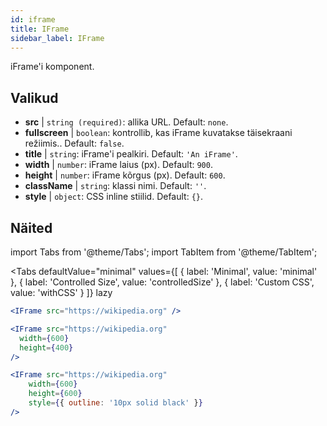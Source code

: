 ```yaml
---
id: iframe 
title: IFrame
sidebar_label: IFrame
---
```


iFrame'i komponent.

## Valikud

* __src__ | `string (required)`: allika URL. Default: `none`.
* __fullscreen__ | `boolean`: kontrollib, kas iFrame kuvatakse täisekraani režiimis.. Default: `false`.
* __title__ | `string`: iFrame'i pealkiri. Default: `'An iFrame'`.
* __width__ | `number`: iFrame laius (px). Default: `900`.
* __height__ | `number`: iFrame kõrgus (px). Default: `600`.
* __className__ | `string`: klassi nimi. Default: `''`.
* __style__ | `object`: CSS inline stiilid. Default: `{}`.


## Näited

import Tabs from '@theme/Tabs';
import TabItem from '@theme/TabItem';

<Tabs
    defaultValue="minimal"
    values={[
        { label: 'Minimal', value: 'minimal' },
        { label: 'Controlled Size', value: 'controlledSize' },
        { label: 'Custom CSS', value: 'withCSS' }
    ]}
    lazy
>

<TabItem value="minimal" >

```jsx live
<IFrame src="https://wikipedia.org" />
```

</TabItem>

<TabItem value="controlledSize" >

```jsx live
<IFrame src="https://wikipedia.org" 
  width={600} 
  height={400} 
/>
```
</TabItem>

<TabItem value="withCSS" >

```jsx live
<IFrame src="https://wikipedia.org" 
    width={600} 
    height={600} 
    style={{ outline: '10px solid black' }}
/>
```
</TabItem>

</Tabs>


